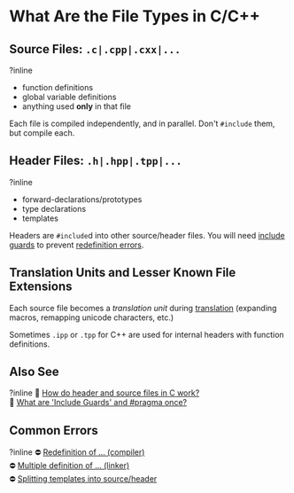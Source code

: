# What Are the File Types in C/C++

## Source Files: `.c|.cpp|.cxx|...`
?inline
- function definitions 
- global variable definitions
- anything used **only** in that file

Each file is compiled independently, and in parallel.
Don't `#include` them, but compile each.

## Header Files: `.h|.hpp|.tpp|...`
?inline
- forward-declarations/prototypes
- type declarations
- templates

Headers are `#include`d into other source/header files.
You will need [include guards](https://64.github.io/cpp-faq/include-guards-pragma-once/) to prevent
[redefinition errors](https://stackoverflow.com/q/3746484/5740428).

## Translation Units and Lesser Known File Extensions

Each source file becomes a *translation unit* during
[translation](https://en.cppreference.com/w/cpp/language/translation_phases)
(expanding macros, remapping unicode characters, etc.) 

Sometimes `.ipp` or `.tpp` for C++ are used for internal headers with function definitions.

## Also See
?inline
📄 [How do header and source files in C work?](https://stackoverflow.com/q/5904530/5740428)  
📄 [What are 'Include Guards' and #pragma once?](https://64.github.io/cpp-faq/include-guards-pragma-once/)
  
## Common Errors
?inline
⛔ [Redefinition of ... (compiler)](https://stackoverflow.com/q/3746484/5740428)  
⛔ [Multiple definition of ... (linker)](https://stackoverflow.com/q/17764661/5740428)  
⛔ [Splitting templates into source/header](https://stackoverflow.com/q/1724036/5740428)